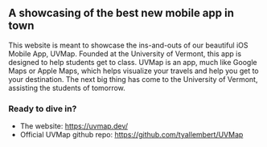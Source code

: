 ## A showcasing of the best new mobile app in town
This website is meant to showcase the ins-and-outs of our beautiful iOS Mobile App, UVMap. Founded at the University of Vermont, this app is designed to help students get to class. UVMap is an app, much like Google Maps or Apple Maps, which helps visualize your travels and help you get to your destination. The next big thing has come to the University of Vermont, assisting the students of tomorrow.

### Ready to dive in? 
- The website: https://uvmap.dev/
- Official UVMap github repo: https://github.com/tyallembert/UVMap

